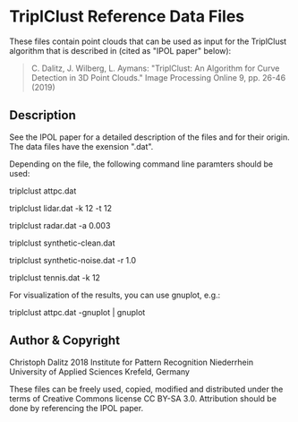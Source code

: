 TriplClust Reference Data Files
===============================

These files contain point clouds that can be used as input for the
TriplClust algorithm that is described in (cited as "IPOL paper" below):

> C. Dalitz, J. Wilberg, L. Aymans: "TriplClust: An Algorithm
> for Curve Detection in 3D Point Clouds."
> Image Processing Online 9, pp. 26-46 (2019)


Description
-----------

See the IPOL paper for a detailed description of the files and for
their origin. The data files have the exension ".dat".

Depending on the file, the following command line paramters should
be used:

  triplclust attpc.dat

  triplclust lidar.dat -k 12  -t 12

  triplclust radar.dat -a 0.003

  triplclust synthetic-clean.dat

  triplclust synthetic-noise.dat -r 1.0

  triplclust tennis.dat -k 12

For visualization of the results, you can use gnuplot, e.g.:

  triplclust attpc.dat -gnuplot | gnuplot


Author & Copyright
------------------

Christoph Dalitz 2018
Institute for Pattern Recognition
Niederrhein University of Applied Sciences
Krefeld, Germany

These files can be freely used, copied, modified and distributed under
the terms of Creative Commons license CC BY-SA 3.0. Attribution should be
done by referencing the IPOL paper.


